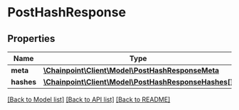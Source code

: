 # PostHashResponse

## Properties
Name | Type | Description | Notes
------------ | ------------- | ------------- | -------------
**meta** | [**\Chainpoint\Client\Model\PostHashResponseMeta**](PostHashResponseMeta.md) |  | [optional] 
**hashes** | [**\Chainpoint\Client\Model\PostHashResponseHashes[]**](PostHashResponseHashes.md) |  | [optional] 

[[Back to Model list]](../README.md#documentation-for-models) [[Back to API list]](../README.md#documentation-for-api-endpoints) [[Back to README]](../README.md)


